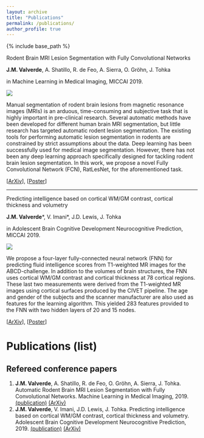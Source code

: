 ```yaml
---
layout: archive
title: "Publications"
permalink: /publications/
author_profile: true
---
```



{% include base_path %}

<div class="row">
    <div class="col-md-12" style="margin-bottom:10px;">
        <p class="p_p publication_title">Rodent Brain MRI Lesion Segmentation with Fully Convolutional Networks</p>
        <p class="p_p publication_authors"><span class="author"><b>J.M. Valverde</b></span>, <span class="author">A. Shatillo</span>, <span class="author">R. de Feo</span>, <span class="author">A. Sierra</span>, <span class="author">O. Gröhn</span>, <span class="author">J. Tohka</span></p>
        <p class="p_p publication_journal">in Machine Learning in Medical Imaging, MICCAI 2019.</p>
    </div>
    <div class="col-md-4 vcenter"><img src="img_ratlesnet_19.png" class="img-paper"></div>
    <div class="col-md-8">
            <p class="p_p publication_abstract">Manual segmentation of rodent brain lesions from magnetic resonance images (MRIs) is an arduous, time-consuming and subjective task 
            that is highly important in pre-clinical research. Several automatic methods have been developed for different human brain MRI segmentation, but little research has 
            targeted automatic rodent lesion segmentation. The existing tools for performing automatic lesion segmentation in rodents are constrained by strict assumptions about 
            the data. Deep learning has been successfully used for medical image segmentation. However, there has not been any deep learning approach specifically designed for 
            tackling rodent brain lesion segmentation. In this work, we propose a novel Fully Convolutional Network (FCN), RatLesNet, for the aforementioned task.</p>
            <p class="p_p publication_extra">[<a class="extra" href="https://arxiv.org/abs/1908.08746">ArXiv</a>], [<a class="extra" href="{{ base_path }}/publications/poster_ratlesnet_19.pdf">Poster</a>]</p>
        </div>
</div>

<hr>

<div class="row">
<div class="col-md-12" style="margin-bottom:10px;">
    <p class="p_p publication_title">Predicting intelligence based on cortical WM/GM contrast, cortical thickness and volumetry</p>
        <p class="p_p publication_authors"><span class="author"><b>J.M. Valverde</b></span>*, <span class="author">V. Imani</span>*, <span class="author">J.D. Lewis</span>, <span class="author">J. Tohka</span></p>
        <p class="p_p publication_journal">in Adolescent Brain Cognitive Development Neurocognitive Prediction, MICCAI 2019.</p>
</div>
<div class="col-md-4 vcenter"><img src="img_abcd_19.png" class="img-paper"></div>
    <div class="col-md-8">
        <p class="p_p publication_abstract">We propose a four-layer fully-connected neural network (FNN) for predicting fluid intelligence scores from T1-weighted MR images 
        for the ABCD-challenge. In addition to the volumes of brain structures, the FNN uses cortical WM/GM contrast and cortical thickness at 78 cortical regions. These last 
        two measurements were derived from the T1-weighted MR images using cortical surfaces produced by the CIVET pipeline. The age and gender of the subjects and the scanner 
        manufacturer are also used as features for the learning algorithm. This yielded 283 features provided to the FNN with two hidden layers of 20 and 15 nodes.</p>
        <p class="p_p publication_extra">[<a class="extra" href="https://arxiv.org/abs/1909.05660">ArXiv</a>], [<a class="extra" href="{{ base_path }}/publications/poster_abcd_19.pdf">Poster</a>]</p>
    </div>
</div>

# Publications (list)
## Refereed conference papers
 1. **J.M. Valverde**, A. Shatillo, R. de Feo, O. Gröhn, A. Sierra, J. Tohka. Automatic Rodent Brain MRI Lesion Segmentation with Fully Convolutional Networks. Machine Learning in Medical Imaging, 2019. [(publication)](https://link.springer.com/chapter/10.1007%2F978-3-030-32692-0_23) [(ArXiv)](https://arxiv.org/abs/1908.08746)
 1. **J.M. Valverde**, V. Imani, J.D. Lewis, J. Tohka. Predicting intelligence based on cortical WM/GM contrast, cortical thickness and volumetry. Adolescent Brain Cognitive Development Neurocognitive Prediction, 2019. [(publication)](https://link.springer.com/chapter/10.1007%2F978-3-030-31901-4_7) [(ArXiv)](https://arxiv.org/abs/1909.05660)




